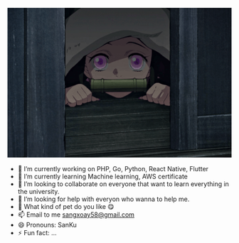 ![](dfb328b07a6755ec8320af4881da4e6d.gif)

- 🔭 I’m currently working on PHP, Go, Python, React Native, Flutter
- 🌱 I’m currently learning Machine learning, AWS certificate
- 👯 I’m looking to collaborate on everyone that want to learn everything in the university.
- 🤔 I’m looking for help with everyon who wanna to help me.
- 💬 What kind of pet do you like :yum:
- 📫 Email to me sangxoay58@gmail.com
- 😄 Pronouns: SanKu
- ⚡ Fun fact: ...

